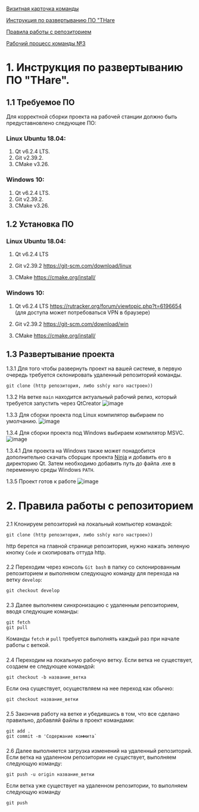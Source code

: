 [Визитная карточка команды](https://github.com/Legendary2/GB_CommandProgCPP_team3/wiki)

[Инструкция по развертыванию ПО "THare](https://github.com/Legendary2/GB_CommandProgCPP_team3/edit/main/README.MD#%D0%B8%D0%BD%D1%81%D1%82%D1%80%D1%83%D0%BA%D1%86%D0%B8%D1%8F-%D0%BF%D0%BE-%D1%80%D0%B0%D0%B7%D0%B2%D0%B5%D1%80%D1%82%D1%8B%D0%B2%D0%B0%D0%BD%D0%B8%D1%8E-%D0%BF%D0%BE-thare)

[Правила работы с репозиторием](https://github.com/Legendary2/GB_CommandProgCPP_team3/edit/main/README.MD#%D0%BF%D1%80%D0%B0%D0%B2%D0%B8%D0%BB%D0%B0-%D1%80%D0%B0%D0%B1%D0%BE%D1%82%D1%8B-%D1%81-%D1%80%D0%B5%D0%BF%D0%BE%D0%B7%D0%B8%D1%82%D0%BE%D1%80%D0%B8%D0%B5%D0%BC)

[Рабочий процесс команды №3](https://drive.google.com/file/d/1KAaR9hctvW2iiWwgqO0asiC_NJ4L_I4n/view?usp=share_link)

# 1. Инструкция по развертыванию ПО "THare".
## 1.1 Требуемое ПО
Для корректной сборки проекта на рабочей станции должно быть предуставновлено следующее ПО:
### Linux Ubuntu 18.04:
1. Qt v6.2.4 LTS.
2. Git v2.39.2.
3. CMake v3.26.

### Windows 10:
1. Qt v6.2.4 LTS.
2. Git v2.39.2.
3. CMake v3.26.

## 1.2 Установка ПО
### Linux Ubuntu 18.04:
1. Qt v6.2.4 LTS

2. Git v2.39.2
https://git-scm.com/download/linux

3. CMake
https://cmake.org/install/

### Windows 10:
1. Qt v6.2.4 LTS
https://rutracker.org/forum/viewtopic.php?t=6196654 (для доступа может потребоваться VPN в браузере)

2. Git v2.39.2
https://git-scm.com/download/win

3. CMake
https://cmake.org/install/

## 1.3 Развертывание проекта
1.3.1 Для того чтобы развернуть проект на вашей системе, в первую очередь требуется склонировать удаленный репозиторий команды.
```
git clone (http репозитория, либо ssh(у кого настроен))
```
1.3.2 На ветке `main` находится актуальный рабочий релиз, который требуется запустить через QtCreator
![image](https://user-images.githubusercontent.com/78610228/220890872-9cc25359-4a32-40b5-9587-f43309324ba1.png)

1.3.3 Для сборки проекта под Linux компилятор выбираем по умолчанию.
![image](https://user-images.githubusercontent.com/78610228/220891243-f30672eb-76c7-42a0-b9d5-7cddc0c7dca7.png)

1.3.4 Для сборки проекта под Windows выбираем компилятор MSVC.
![image](https://user-images.githubusercontent.com/78610228/220891376-5fb55256-802e-4473-b8d6-c1af8b86f7d6.png)

1.3.4.1 Для проекта на Windows также может понадобится дополнительно скачать сборщик проекта [Ninja](https://drive.google.com/file/d/17m5o9hbwFz5loNbDy6oWGuOKzn1AGMfn/view?usp=share_link) и добавить его в директорию Qt. Затем необходимо добавить путь до файла .exe в переменную среды Windows `PATH`.

1.3.5 Проект готов к работе
![image](https://user-images.githubusercontent.com/78610228/220892078-296232dc-3d29-480a-be4a-09ed384ebad9.png)

# 2. Правила работы с репозиторием
###
2.1 Клонируем репозиторий на локальный компьютер командой:
```
git clone (http репозитория, либо ssh(у кого настроен))
```
http берется на главной странице репозитория, нужно нажать зеленую кнопку `Code` и скопировать оттуда http.
###
2.2 Переходим через консоль `Git bash` в папку со склонированным репозиторием и выполняюм следующую команду для перехода на ветку `develop`:
```
git checkout develop
```
###
2.3 Далее выполняем синхронизацию с удаленным репозиторием, вводя следующие команды:
```
git fetch
git pull
```
Команды `fetch` и `pull` требуется выполнять каждый раз при начале работы с веткой.
###
2.4 Переходим на локальную рабочую ветку.
Если ветка не существует, создаем ее следующее командой:
```
git checkout -b название_ветка
```
Если она существует, осуществляем на нее переход как обычно:
```
git checkout название_ветки
```
###
2.5 Закончив работу на ветке и убедившись в том, что все сделано правильно, добавляй файлы в проект командами:
```
git add .
git commit -m 'Содержание коммита`
```
###
2.6 Далее выполняется загрузка изменений на удаленный репозиторий.
Если ветка на удаленном репозитории не существует, выполняем следующую команду:
```
git push -u origin название_ветки
```
Если ветка уже существует на удаленном репозитории, то выполняем следующую команду
```
git push
```
